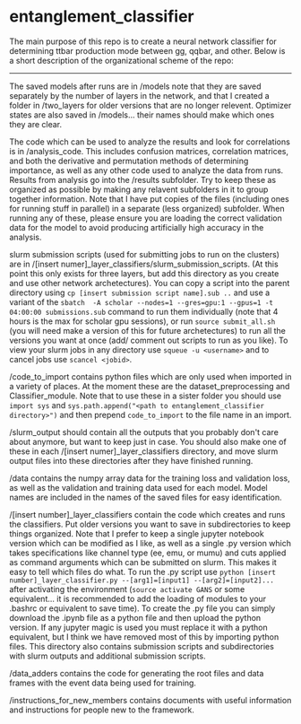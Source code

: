 # entanglement_classifier
The main purpose of this repo is to create a neural network classifier for determining ttbar production mode between gg, qqbar, and other. Below is a short description of the organizational scheme of the repo:


*****
The saved models after runs are in /models note that they are saved separately by the number of layers in the network, and that I created a folder in /two_layers for older versions that are no longer relevent. Optimizer states are also saved in /models... their names should make which ones they are clear.

The code which can be used to analyze the results and look for correlations is in /analysis_code. This includes confusion matrices, correlation matrices, and both the derivative and permutation methods of determining importance, as well as any other code used to analyze the data from runs. Results from analysis go into the /results subfolder. Try to keep these as organized as possible by making any relavent subfolders in it to group together information. Note that I have put copies of the files (including ones for running stuff in parallel) in a separate (less organized) subfolder. When running any of these, please ensure you are loading the correct validation data for the model to avoid producing artificially high accuracy in the analysis.

slurm submission scripts (used for submitting jobs to run on the clusters) are in /[insert numer]_layer_classifiers/slurm_submission_scripts. (At this point this only exists for three layers, but add this directory as you create and use other network archetectures). You can copy a script into the parent directory using `cp [insert submission script name].sub ..` and use a variant of the `sbatch  -A scholar --nodes=1 --gres=gpu:1 --gpus=1 -t 04:00:00 submissions.sub` command to run them individually (note that 4 hours is the max for scholar gpu sessions), or run `source submit_all.sh` (you will need make a version of this for future archetectures) to run all the versions you want at once (add/ comment out scripts to run as you like). To view your slurm jobs in any directory use `squeue -u <username>` and to cancel jobs use `scancel <jobid>`.

/code_to_import contains python files which are only used when imported in a variety of places. At the moment these are the dataset_preprocessing and Classifier_module. Note that to use these in a sister folder you should use `import sys` and `sys.path.append("<path to entanglement_classifier directory>")` and then prepend `code_to_import` to the file name in an import.

/slurm_output should contain all the outputs that you probably don't care about anymore, but want to keep just in case. You should also make one of these in each /[insert numer]_layer_classifiers directory, and move slurm output files into these directories after they have finished running. 

/data contains the numpy array data for the training loss and validation loss, as well as the validation and training data used for each model. Model names are included in the names of the saved files for easy identification.

/[insert number]_layer_classifiers contain the code which creates and runs the classifiers. Put older versions you want to save in subdirectories to keep things organized. Note that I prefer to keep a single jupyter notebook version which can be modified as I like, as well as a single .py version which takes specifications like channel type (ee, emu, or mumu) and cuts applied as command arguments which can be submitted on slurm. This makes it easy to tell which files do what. To run the .py script use `python [insert number]_layer_classifier.py --[arg1]=[input1] --[arg2]=[input2]...` after activating the environment (`source activate GANS` or some equivalent... it is recommended to add the loading of modules to your .bashrc or equivalent to save time). To create the .py file you can simply download the .ipynb file as a python file and then upload the python version. If any jupyter magic is used you must replace it with a python equivalent, but I think we have removed most of this by importing python files. This directory also contains submission scripts and subdirectories with slurm outputs and additional submission scripts.

/data_adders contains the code for generating the root files and data frames with the event data being used for training.

/instructions_for_new_members contains documents with useful information and instructions for people new to the framework.
